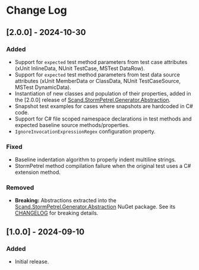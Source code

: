 # Change Log
## [2.0.0] - 2024-10-30

### Added
- Support for `expected` test method parameters from test case attributes (xUnit InlineData, NUnit TestCase, MSTest DataRow).
- Support for `expected` test method parameters from test data source attributes (xUnit MemberData or ClassData, NUnit TestCaseSource, MSTest DynamicData).
- Instantiation of new classes and population of their properties, added in the [2.0.0] release of [Scand.StormPetrel.Generator.Abstraction](../abstraction/README.md).
- Snapshot test examples for cases where snapshots are hardcoded in C# code.
- Support for C# file scoped namespace declarations in test methods and expected baseline source methods/properties.
- `IgnoreInvocationExpressionRegex` configuration property.

### Fixed
- Baseline indentation algorithm to properly indent multiline strings.
- StormPetrel method compilation failure when the original test uses a C# extension method.

### Removed
- **Breaking:** Abstractions extracted into the [Scand.StormPetrel.Generator.Abstraction](../abstraction/README.md) NuGet package. See its [CHANGELOG](../abstraction/CHANGELOG.md) for breaking details.

## [1.0.0] - 2024-09-10
 
### Added

- Initial release.
